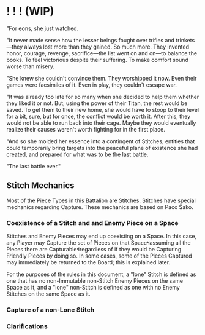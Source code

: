 # ! ! ! (WIP)
"For eons, she just watched.

"It never made sense how the lesser beings fought over trifles and trinkets—they always lost more than they gained. So much more. They invented honor, courage, revenge, sacrifice—the list went on and on—to balance the books. To feel victorious despite their suffering. To make comfort sound worse than misery.

"She knew she couldn't convince them. They worshipped it now. Even their games were facsimiles of it. Even in play, they couldn't escape war.

"It was already too late for so many when she decided to help them whether they liked it or not. But, using the power of their Titan, the rest would be saved. To get them to their new home, she would have to stoop to their level for a bit, sure, but for once, the conflict would be worth it. After this, they would not be able to run back into their cage. Maybe they would eventually realize their causes weren't worth fighting for in the first place.

"And so she molded her essence into a contingent of Stitches, entities that could temporarily bring targets into the peaceful plane of existence she had created, and prepared for what was to be the last battle.

"The last battle ever."
## Stitch Mechanics
Most of the Piece Types in this Battalion are Stitches. Stitches have special mechanics regarding Capture. These mechanics are based on Paco &#348;ako.
### Coexistence of a Stitch and and Enemy Piece on a Space
Stitches and Enemy Pieces may end up coexisting on a Space. In this case, any Player may Capture the set of Pieces on that Space&#2014;assuming all the Pieces there are Capturable&#2014;regardless of if they would be Capturing Friendly Pieces by doing so. In some cases, some of the Pieces Captured may immediately be returned to the Board; this is explained later.

For the purposes of the rules in this document, a "lone" Stitch is defined as one that has no non-Immutable non-Stitch Enemy Pieces on the same Space as it, and a "lone" non-Stitch is defined as one with no Enemy Stitches on the same Space as it.
### Capture of a non-Lone Stitch

### Clarifications
